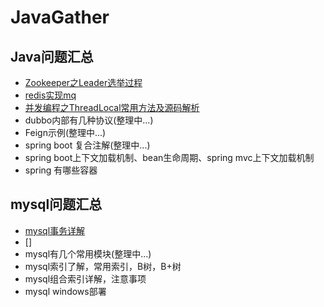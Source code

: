 # JavaGather

## Java问题汇总

- [Zookeeper之Leader选举过程](https://github.com/smltq/spring-boot-demo/blob/master/java-gather/src/main/java/com/easy/javaGather/Zookeeper-Leader.md)
- [redis实现mq](https://github.com/smltq/spring-boot-demo/blob/master/mq-redis)
- [并发编程之ThreadLocal常用方法及源码解析](https://github.com/smltq/spring-boot-demo/blob/master/java-gather/src/main/java/com/easy/javaGather/ThreadLocal/ThreadLocal.md)
- dubbo内部有几种协议(整理中...)
- Feign示例(整理中...)
- spring boot 复合注解(整理中...)
- spring boot上下文加载机制、bean生命周期、spring mvc上下文加载机制
- spring 有哪些容器

## mysql问题汇总

- [mysql事务详解](https://github.com/smltq/spring-boot-demo/blob/master/java-gather/src/main/java/com/easy/javaGather/MySqlTransaction.md)
- []
- mysql有几个常用模块(整理中...)
- mysql索引了解，常用索引，B树，B+树
- mysql组合索引详解，注意事项
- mysql windows部署